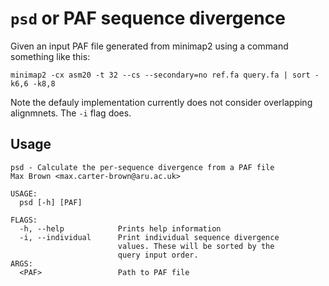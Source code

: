 # `psd` or PAF sequence divergence

Given an input PAF file generated from minimap2 using a command something like this:

```console
minimap2 -cx asm20 -t 32 --cs --secondary=no ref.fa query.fa | sort -k6,6 -k8,8
```

Note the defauly implementation currently does not consider overlapping alignmnets. The `-i` flag does.

## Usage

```console
psd - Calculate the per-sequence divergence from a PAF file
Max Brown <max.carter-brown@aru.ac.uk>

USAGE:
  psd [-h] [PAF]

FLAGS:
  -h, --help            Prints help information
  -i, --individual      Print individual sequence divergence
                        values. These will be sorted by the
                        query input order.
ARGS:
  <PAF>                 Path to PAF file
```

